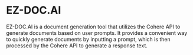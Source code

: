 # EZ-DOC.AI
EZ-DOC.AI is a document generation tool that utilizes the Cohere API to generate documents based on user prompts. It provides a convenient way to quickly generate documents by inputting a prompt, which is then processed by the Cohere API to generate a response text.
